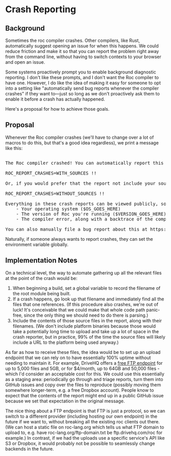 
# Crash Reporting

## Background

Sometimes the roc compiler crashes. Other compilers, like Rust, automatically suggest opening an issue for when this happens. We could reduce friction and make it so that you can report the problem right away from the command line, without having to switch contexts to your browser and open an issue.

Some systems proactively prompt you to enable background diagnostic reporting. I don't like these prompts, and I don't want the Roc compiler to have one. However, I do like the idea of making it easy for someone to opt into a setting like "automatically send bug reports whenever the compiler crashes" if they want to—just so long as we don't proactively ask them to enable it before a crash has actually happened.

Here's a proposal for how to achieve those goals.

## Proposal

Whenever the Roc compiler crashes (we'll have to change over a lot of macros to do this, but that's a good idea regardless), we print a message like this:

<pre><samp>
The Roc compiler crashed! You can automatically report this to our public crash tracker by re-running this command with the environment variable ROC_SEND_CRASH_REPORTS set to either WITH_SOURCES (to include your .roc files, which can help reproduce the crash) or WITHOUT_SOURCES to exclude them. A quick way to do this is to run one of these at the command line:

ROC_REPORT_CRASHES=WITH_SOURCES !!

Or, if you would prefer that the report not include your source files:

ROC_REPORT_CRASHES=WITHOUT_SOURCES !!

Everything in these crash reports can be viewed publicly, so make sure you only use the WITH_SOURCES option if you're okay with your source files being public! Either way, the report will always include:
    - Your operating system ($OS_GOES_HERE)
    - The version of Roc you're running ($VERSION_GOES_HERE)
    - The compiler error, along with a backtrace of the compiler's call stack

You can also manually file a bug report about this at https://github.com/roc-lang/roc/issues if you prefer. Either way, more information will help the people making Roc fix crashes like this in future releases!
</pre></samp>

Naturally, if someone always wants to report crashes, they can set the environment variable globally.

## Implementation Notes

On a technical level, the way to automate gathering up all the relevant files at the point of the crash would be:

1. When beginning a build, set a global variable to record the filename of the root module being built.
2. If a crash happens, go look up that filename and immediately find all the files that one references. (If this procedure also crashes, we're out of luck! It's conceivable that we could make that whole code path panic-free, since the only thing we should need to do there is parsing.)
3. Include the contents of those source files in the report, along with their filenames. (We don't include platform binaries because those would take a potentially long time to upload and take up a lot of space in the crash reporter, but in practice, 99% of the time the source files will likely include a URL to the platform being used anyway.)

As far as how to receive these files, the idea would be to set up an upload endpoint that we can rely on to have essentially 100% uptime without needing to maintain it. For example, DriveHQ offers a [free FTP endpoint](https://www.drivehq.com/help/Price/Cloud_IT_Service_Pricing_Personal.aspx) for up to 5,000 files and 5GB, or for $4/month, up to 64GB and 50,000 files - which I'd consider an acceptable cost for this. We could use this essentially as a staging area: periodically go through and triage reports, turn them into GitHub issues and copy over the files to reproduce (possibly moving them somewhere longer-term, e.g. a free Dropbox account). People know to expect that the contents of the report might end up in a public GitHub issue because we set that expectation in the original message.

The nice thing about a FTP endpoint is that FTP is just a protocol, so we can switch to a different provider (including hosting our own endpoint) in the future if we want to, without breaking all the existing roc clients out there. (We can host a static file on roc-lang.org which tells us what FTP domain to upload to, e.g. have roc-lang.org/ftp-domain.txt be ftp.drivehq.com/roc for example.) In contrast, if we had the uploads use a specific service's API like S3 or Dropbox, it would probably not be possible to seamlessly change backends in the future.